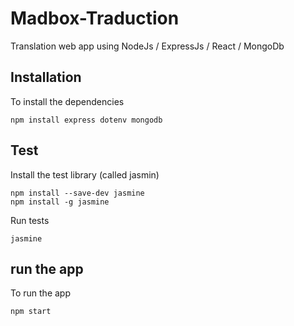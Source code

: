 # Madbox-Traduction

Translation web app using NodeJs / ExpressJs / React / MongoDb

## Installation

To install the dependencies
```
npm install express dotenv mongodb
```

## Test

Install the test library (called jasmin)
```
npm install --save-dev jasmine
npm install -g jasmine
```

Run tests
```
jasmine
```

## run the app

To run the app
```
npm start
```
